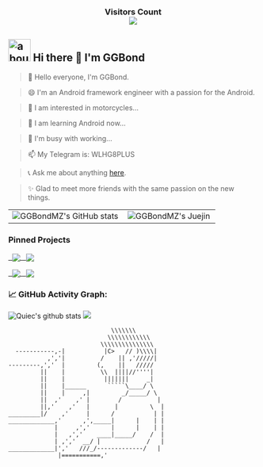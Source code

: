 <div>
  <h3 align="center"> 
    Visitors Count<br>
    <img align="center" src="https://profile-counter.glitch.me/GGBondMZ/count.svg" />
  </h3>
</div>

 ## <img width="45" alt="about" src="https://raw.github.com/elizarov/elizarov/master/about.png">  Hi there 👋 I'm GGBond

>  👋 Hello everyone, I'm GGBond.

>  😄 I'm an Android framework engineer with a passion for the Android.

>  👀 I am interested in motorcycles...

>  🌱 I am learning Android now...

>  💞️ I'm busy with working...

>  📫 My Telegram is: WLHG8PLUS

>  📞 Ask me about anything [here](https://coolandroid.blog.csdn.net/).

>  ✨ Glad to meet more friends with the same passion on the new things. 

<table border=0>
  <tr>
    <td><img src="https://github-readme-stats.vercel.app/api?username=GGBondMZ&show_icons=true&count_private=true&theme=vue-light&hide_border=true" alt="GGBondMZ's GitHub stats" style="zoom:100%;" align="left"/></td>
    <td><img src="https://4sdvg7tqbv.us.aircode.run/juejin?uid=923245500713886&hide_border=true" alt="GGBondMZ's Juejin" style="zoom:100%;" align="left"/></td>
  </tr>
</table>

### Pinned Projects
<p>
  <a href="https://github.com/GGBondMZ/AndroidSerialPortUtils">
        <img align="center" src="https://github-readme-stats.vercel.app/api/pin/?username=GGBondMZ&repo=AndroidSerialPortUtils&theme=vue-light" />
  </a>
   <a href="https://github.com/GGBondMZ/SocketUtils">
        <img align="center" src="https://github-readme-stats.vercel.app/api/pin/?username=GGBondMZ&repo=SocketUtils&theme=vue-light" />
  </a>
</p>

<p>
  <a href="https://github.com/GGBondMZ/OpenGLESDemo">
        <img align="center" src="https://github-readme-stats.vercel.app/api/pin/?username=GGBondMZ&repo=OpenGLESDemo&theme=vue-light" />
  </a>
  <a href="https://github.com/GGBondMZ/MyPhotoView">
        <img align="center" src="https://github-readme-stats.vercel.app/api/pin/?username=GGBondMZ&repo=MyPhotoView&theme=vue-light" />
  </a>
</p>

<!--   GitHub stats graph -->
### 📈 GitHub Activity Graph:
![Quiec's github stats](https://github-readme-stats.vercel.app/api/top-langs/?username=GGBondMZ&theme=vue-light)
<img src="https://github-readme-streak-stats.herokuapp.com/?user=GGBondMZ"></img>

```
                             \\\\\\\
                            \\\\\\\\\\\\
                          \\\\\\\\\\\\\\\
  -----------,-|           |C>   // )\\\\|
           ,','|          /    || ,'/////|
---------,','  |         (,    ||   /////
         ||    |          \\  ||||//''''|
         ||    |           |||||||     _|
         ||    |______      `````\____/ \
         ||    |     ,|         _/_____/ \
         ||  ,'    ,' |        /          |
         ||,'    ,'   |       |         \  |
_________|/    ,'     |      /           | |
_____________,'      ,',_____|      |    | |
             |     ,','      |      |    | |
             |   ,','    ____|_____/    /  |
             | ,','  __/ |             /   |
_____________|','   ///_/-------------/   |
              |===========,'
```

